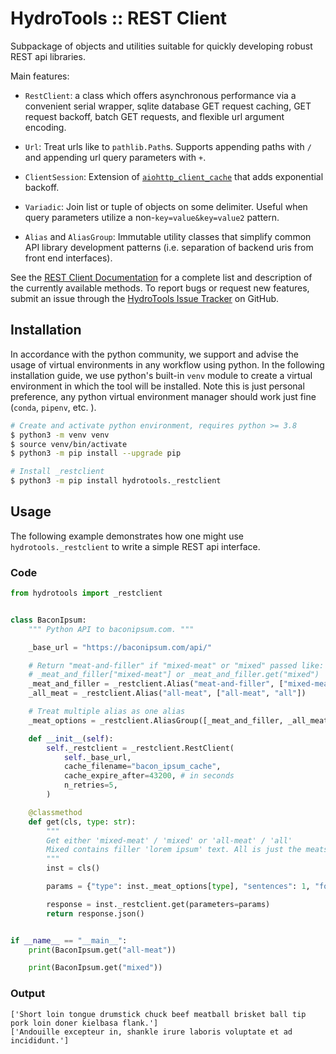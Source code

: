 # HydroTools :: REST Client

Subpackage of objects and utilities suitable for quickly developing robust
REST api libraries.

Main features:

- `RestClient`: a class which offers asynchronous performance via a convenient serial
  wrapper, sqlite database GET request caching, GET request backoff, batch GET requests,
  and flexible url argument encoding.

- `Url`: Treat urls like to `pathlib.Path`s. Supports appending paths with `/` and
  appending url query parameters with `+`.

- `ClientSession`: Extension of
  [`aiohttp_client_cache`](https://github.com/JWCook/aiohttp-client-cache) that adds
  exponential backoff.

- `Variadic`: Join list or tuple of objects on some delimiter. Useful when query
  parameters utilize a non-`key=value&key=value2` pattern.

- `Alias` and `AliasGroup`: Immutable utility classes that simplify common API library
  development patterns (i.e. separation of backend uris from front end interfaces).

See the [REST Client
Documentation](https://noaa-owp.github.io/hydrotools/hydrotools._restclient.html) for a
complete list and description of the currently available methods. To report bugs or
request new features, submit an issue through the [HydroTools Issue
Tracker](https://github.com/NOAA-OWP/hydrotools/issues) on GitHub.

## Installation

In accordance with the python community, we support and advise the usage of virtual
environments in any workflow using python. In the following installation guide, we
use python's built-in `venv` module to create a virtual environment in which the
tool will be installed. Note this is just personal preference, any python virtual
environment manager should work just fine (`conda`, `pipenv`, etc. ).

```bash
# Create and activate python environment, requires python >= 3.8
$ python3 -m venv venv
$ source venv/bin/activate
$ python3 -m pip install --upgrade pip

# Install _restclient
$ python3 -m pip install hydrotools._restclient
```

## Usage

The following example demonstrates how one might use `hydrotools._restclient` to write a simple REST api interface.

### Code

```python
from hydrotools import _restclient


class BaconIpsum:
    """ Python API to baconipsum.com. """

    _base_url = "https://baconipsum.com/api/"

    # Return "meat-and-filler" if "mixed-meat" or "mixed" passed like:
    # _meat_and_filler["mixed-meat"] or _meat_and_filler.get("mixed")
    _meat_and_filler = _restclient.Alias("meat-and-filler", ["mixed-meat", "mixed"])
    _all_meat = _restclient.Alias("all-meat", ["all-meat", "all"])

    # Treat multiple alias as one alias
    _meat_options = _restclient.AliasGroup([_meat_and_filler, _all_meat])

    def __init__(self):
        self._restclient = _restclient.RestClient(
            self._base_url,
            cache_filename="bacon_ipsum_cache",
            cache_expire_after=43200, # in seconds
            n_retries=5,
        )

    @classmethod
    def get(cls, type: str):
        """
        Get either 'mixed-meat' / 'mixed' or 'all-meat' / 'all'
        Mixed contains filler 'lorem ipsum' text. All is just the meats!
        """
        inst = cls()

        params = {"type": inst._meat_options[type], "sentences": 1, "format": "json"}

        response = inst._restclient.get(parameters=params)
        return response.json()


if __name__ == "__main__":
    print(BaconIpsum.get("all-meat"))

    print(BaconIpsum.get("mixed"))
```

### Output

```console
['Short loin tongue drumstick chuck beef meatball brisket ball tip pork loin doner kielbasa flank.']
['Andouille excepteur in, shankle irure laboris voluptate et ad incididunt.']
```
